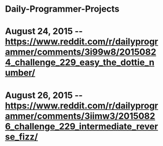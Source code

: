 # Daily-Programmer-Projects
# August 24, 2015 -- https://www.reddit.com/r/dailyprogrammer/comments/3i99w8/20150824_challenge_229_easy_the_dottie_number/
# August 26, 2015 -- https://www.reddit.com/r/dailyprogrammer/comments/3iimw3/20150826_challenge_229_intermediate_reverse_fizz/
